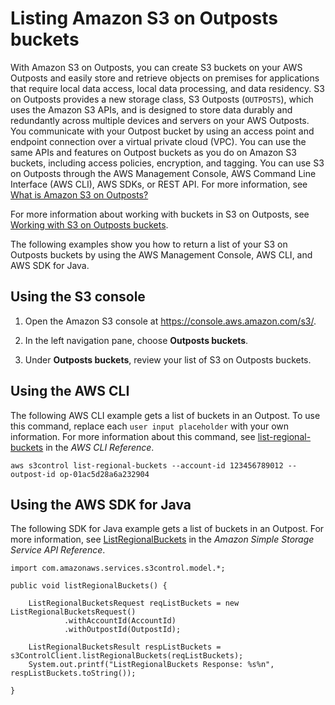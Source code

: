 # Listing Amazon S3 on Outposts buckets<a name="S3OutpostsListBuckets"></a>

With Amazon S3 on Outposts, you can create S3 buckets on your AWS Outposts and easily store and retrieve objects on premises for applications that require local data access, local data processing, and data residency\. S3 on Outposts provides a new storage class, S3 Outposts \(`OUTPOSTS`\), which uses the Amazon S3 APIs, and is designed to store data durably and redundantly across multiple devices and servers on your AWS Outposts\. You communicate with your Outpost bucket by using an access point and endpoint connection over a virtual private cloud \(VPC\)\. You can use the same APIs and features on Outpost buckets as you do on Amazon S3 buckets, including access policies, encryption, and tagging\. You can use S3 on Outposts through the AWS Management Console, AWS Command Line Interface \(AWS CLI\), AWS SDKs, or REST API\. For more information, see [What is Amazon S3 on Outposts?](S3onOutposts.md)

For more information about working with buckets in S3 on Outposts, see [Working with S3 on Outposts buckets](S3OutpostsWorkingBuckets.md)\.

The following examples show you how to return a list of your S3 on Outposts buckets by using the AWS Management Console, AWS CLI, and AWS SDK for Java\.

## Using the S3 console<a name="s3-outposts-bucket-list"></a>

1. Open the Amazon S3 console at [https://console\.aws\.amazon\.com/s3/](https://console.aws.amazon.com/s3/)\.

1. In the left navigation pane, choose **Outposts buckets**\.

1. Under **Outposts buckets**, review your list of S3 on Outposts buckets\.

## Using the AWS CLI<a name="S3OutpostsListRegionalBucketCLI"></a>

The following AWS CLI example gets a list of buckets in an Outpost\. To use this command, replace each `user input placeholder` with your own information\. For more information about this command, see [list\-regional\-buckets](https://awscli.amazonaws.com/v2/documentation/api/latest/reference/s3control/list-regional-buckets.html) in the *AWS CLI Reference*\.

```
aws s3control list-regional-buckets --account-id 123456789012 --outpost-id op-01ac5d28a6a232904
```

## Using the AWS SDK for Java<a name="S3OutpostsListRegionalBucketJava"></a>

The following SDK for Java example gets a list of buckets in an Outpost\. For more information, see [ListRegionalBuckets](https://docs.aws.amazon.com/AmazonS3/latest/API/API_control_ListRegionalBuckets.html) in the *Amazon Simple Storage Service API Reference*\.

```
import com.amazonaws.services.s3control.model.*;

public void listRegionalBuckets() {

    ListRegionalBucketsRequest reqListBuckets = new ListRegionalBucketsRequest()
            .withAccountId(AccountId)
            .withOutpostId(OutpostId);

    ListRegionalBucketsResult respListBuckets = s3ControlClient.listRegionalBuckets(reqListBuckets);
    System.out.printf("ListRegionalBuckets Response: %s%n", respListBuckets.toString());

}
```